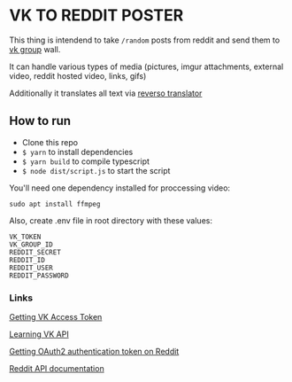 # VK TO REDDIT POSTER

This thing is intendend to take `/random` posts from reddit and send them to [vk group](https://vk.com/randdit) wall.

It can handle various types of media (pictures, imgur attachments, external video, reddit hosted video, links, gifs)

Additionally it translates all text via [reverso translator](https://context.reverso.net)

## How to run

- Clone this repo
- `$ yarn` to install dependencies
- `$ yarn build` to compile typescript
- `$ node dist/script.js` to start the script

You'll need one dependency installed for proccessing video:

`sudo apt install ffmpeg`

Also, create .env file in root directory with these values:

`VK_TOKEN` \
`VK_GROUP_ID` \
`REDDIT_SECRET` \
`REDDIT_ID` \
`REDDIT_USER` \
`REDDIT_PASSWORD`

### Links

[Getting VK Access Token](https://vk.com/dev/implicit_flow_user)

[Learning VK API](https://vk.com/dev/first_guide)

[Getting OAuth2 authentication token on Reddit](https://github.com/reddit-archive/reddit/wiki/OAuth2)

[Reddit API documentation](https://www.reddit.com/dev/api/)
